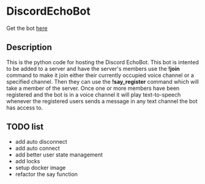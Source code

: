 # DiscordEchoBot
Get the bot [here](https://discord.com/oauth2/authorize?client_id=1383542849362202746)
## Description
This is the python code for hosting the Discord EchoBot. This bot is intented to be added to a server and have the server's members use the __!join__ command to make it join either their currently occupied voice channel or a specified channel. Then they can use the __!say_register__ command which will take a member of the server. Once one or more members have been registered and the bot is in a voice channel it will play text-to-speech whenever the registered users sends a message in any text channel the bot has access to.
## TODO list
+ add auto disconnect
+ add auto connect
+ add better user state management
+ add locks
+ setup docker image
+ refactor the say function
